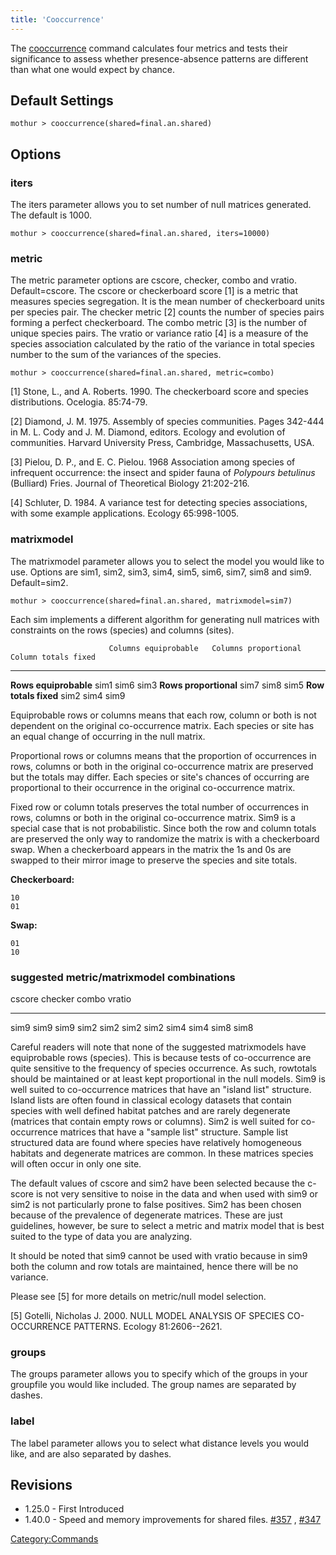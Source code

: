 ```yaml
---
title: 'Cooccurrence'
---
```

The [cooccurrence](cooccurrence) command calculates four
metrics and tests their significance to assess whether presence-absence
patterns are different than what one would expect by chance.

## Default Settings

    mothur > cooccurrence(shared=final.an.shared)

## Options

### iters

The iters parameter allows you to set number of null matrices generated.
The default is 1000.

    mothur > cooccurrence(shared=final.an.shared, iters=10000)

### metric

The metric parameter options are cscore, checker, combo and vratio.
Default=cscore. The cscore or checkerboard score \[1\] is a metric that
measures species segregation. It is the mean number of checkerboard
units per species pair. The checker metric \[2\] counts the number of
species pairs forming a perfect checkerboard. The combo metric \[3\] is
the number of unique species pairs. The vratio or variance ratio \[4\]
is a measure of the species association calculated by the ratio of the
variance in total species number to the sum of the variances of the
species.

    mothur > cooccurrence(shared=final.an.shared, metric=combo)

\[1\] Stone, L., and A. Roberts. 1990. The checkerboard score and
species distributions. Ocelogia. 85:74-79.

\[2\] Diamond, J. M. 1975. Assembly of species communities. Pages
342-444 in M. L. Cody and J. M. Diamond, editors. Ecology and evolution
of communities. Harvard University Press, Cambridge, Massachusetts, USA.

\[3\] Pielou, D. P., and E. C. Pielou. 1968 Association among species of
infrequent occurrence: the insect and spider fauna of *Polypours
betulinus* (Bulliard) Fries. Journal of Theoretical Biology 21:202-216.

\[4\] Schluter, D. 1984. A variance test for detecting species
associations, with some example applications. Ecology 65:998-1005.

### matrixmodel

The matrixmodel parameter allows you to select the model you would like
to use. Options are sim1, sim2, sim3, sim4, sim5, sim6, sim7, sim8 and
sim9. Default=sim2.

    mothur > cooccurrence(shared=final.an.shared, matrixmodel=sim7)

Each sim implements a different algorithm for generating null matrices
with constraints on the rows (species) and columns (sites).

                          Columns equiprobable   Columns proportional   Column totals fixed
  ----------------------- ---------------------- ---------------------- ---------------------
  **Rows equiprobable**   sim1                   sim6                   sim3
  **Rows proportional**   sim7                   sim8                   sim5
  **Row totals fixed**    sim2                   sim4                   sim9

Equiprobable rows or columns means that each row, column or both is not
dependent on the original co-occurrence matrix. Each species or site has
an equal change of occurring in the null matrix.

Proportional rows or columns means that the proportion of occurrences in
rows, columns or both in the original co-occurrence matrix are preserved
but the totals may differ. Each species or site\'s chances of occurring
are proportional to their occurrence in the original co-occurrence
matrix.

Fixed row or column totals preserves the total number of occurrences in
rows, columns or both in the original co-occurrence matrix. Sim9 is a
special case that is not probabilistic. Since both the row and column
totals are preserved the only way to randomize the matrix is with a
checkerboard swap. When a checkerboard appears in the matrix the 1s and
0s are swapped to their mirror image to preserve the species and site
totals.

**Checkerboard:**

    10
    01

**Swap:**

    01
    10

### suggested metric/matrixmodel combinations

  cscore   checker   combo   vratio
  -------- --------- ------- --------
  sim9     sim9      sim9    sim2
  sim2     sim2      sim2    sim4
                     sim4    sim8
                     sim8    

Careful readers will note that none of the suggested matrixmodels have
equiprobable rows (species). This is because tests of co-occurrence are
quite sensitive to the frequency of species occurrence. As such,
rowtotals should be maintained or at least kept proportional in the null
models. Sim9 is well suited to co-occurrence matrices that have an
\"island list\" structure. Island lists are often found in classical
ecology datasets that contain species with well defined habitat patches
and are rarely degenerate (matrices that contain empty rows or columns).
Sim2 is well suited for co-occurrence matrices that have a \"sample
list\" structure. Sample list structured data are found where species
have relatively homogeneous habitats and degenerate matrices are common.
In these matrices species will often occur in only one site.

The default values of cscore and sim2 have been selected because the
c-score is not very sensitive to noise in the data and when used with
sim9 or sim2 is not particularly prone to false positives. Sim2 has been
chosen because of the prevalence of degenerate matrices. These are just
guidelines, however, be sure to select a metric and matrix model that is
best suited to the type of data you are analyzing.

It should be noted that sim9 cannot be used with vratio because in sim9
both the column and row totals are maintained, hence there will be no
variance.

Please see \[5\] for more details on metric/null model selection.

\[5\] Gotelli, Nicholas J. 2000. NULL MODEL ANALYSIS OF SPECIES
CO-OCCURRENCE PATTERNS. Ecology 81:2606--2621.

### groups

The groups parameter allows you to specify which of the groups in your
groupfile you would like included. The group names are separated by
dashes.

### label

The label parameter allows you to select what distance levels you would
like, and are also separated by dashes.

## Revisions

-   1.25.0 - First Introduced
-   1.40.0 - Speed and memory improvements for shared files.
    [\#357](https://github.com/mothur/mothur/issues/357) ,
    [\#347](https://github.com/mothur/mothur/issues/347)

[Category:Commands](Category:Commands)
